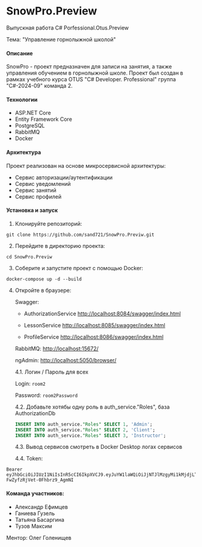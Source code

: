 # SnowPro.Preview
Выпускная работа C# Porfessional.Otus.Preview

Тема: "Управление горнолыжной школой"

#### Описание
SnowPro - проект предназначен для записи на занятия, а также управления обучением в горнолыжной школе.
Проект был создан в рамках учебного курса OTUS "C# Developer. Professional" группа "C#-2024-09" команда 2.

#### Технологии
- ASP.NET Core
- Entity Framework Core
- PostgreSQL
- RabbitMQ
- Docker

#### Архитектура

Проект реализован на основе микросервисной архитектуры:
- Сервис авторизации/аутентификации
- Сервис уведомлений
- Сервис занятий
- Сервис профилей

#### Установка и запуск

1. Клонируйте репозиторий:

```
git clone https://github.com/sand721/SnowPro.Previw.git
```

2. Перейдите в директорию проекта:

```
cd SnowPro.Previw
```

3. Соберите и запустите проект с помощью Docker:

```
docker-compose up -d --build
```

4. Откройте в браузере:

	Swagger:
							
	- AuthorizationService [http://localhost:8084/swagger/index.html](http://localhost:8084/swagger/index.html)
	
	- LessonService [http://localhost:8085/swagger/index.html](http://localhost:8085/swagger/index.html)
	
	- ProfileService [http://localhost:8086/swagger/index.html](http://localhost:8086/swagger/index.html)

   RabbitMQ:  [http://localhost:15672/](http://localhost:15672/)

   ngAdmin:   [http://localhost:5050/browser/](http://localhost:5050/browser/)

	4.1. Логин / Пароль для всех
   
	Login: `room2`
   
	Password: `room2Password`

	4.2. Добавьте хотябы одну роль в auth_service."Roles", база AuthorizationDb
   ```sql 
   INSERT INTO auth_service."Roles" SELECT 1, 'Admin';
   INSERT INTO auth_service."Roles" SELECT 2, 'Client';
   INSERT INTO auth_service."Roles" SELECT 3, 'Instructor';
   ```

	4.3. Вывод сервисов смотреть в Docker Desktop логах сервисов

	4.4. Token:
```
Bearer eyJhbGciOiJIUzI1NiIsInR5cCI6IkpXVCJ9.eyJuYW1laWQiOiJjNTJlMzgyMi1kMjdjLTRkNTctOTZiNi0zMDk2ODc2NTY0NmMiLCJ1bmlxdWVfbmFtZSI6ImFkbWluIiwicm9sZSI6IkFkbWluIiwibmJmIjoxNzQ1MjQ3MzU0LCJleHAiOjE3NDUzMzM3NTQsImlhdCI6MTc0NTI0NzM1NCwiaXNzIjoiQXV0aG9yaXphdGlvblNlcnZpY2UiLCJhdWQiOiJBdXRob3JpemF0aW9uU2VydmljZS5hcGkifQ.ooM3r8Gzbiv_4ruNO-FwZyfzRjVet-0Fhbrz9_AgmNI
```

#### Команда участников:

- Александр Ефимцев
- Ганиева Гузель
- Татьяна Басаргина
- Тузов Максим

Ментор: Олег Голенищев
